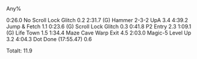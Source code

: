 Any%

0:26.0 No Scroll Lock Glitch 0.2
2:31.7 (G) Hammer 2-3-2 UpA 3.4
4:39.2 Jump & Fetch 1.1
0:23.6 (G) Scroll Lock Glitch 0.3
0:41.8 P2 Entry 2.3
1:09.1 (G) Life Town 1.5
1:34.4 Maze Cave Warp Exit 4.5
2:03.0 Magic-5 Level Up 3.2
4:04.3 Dot Done (17:55.47) 0.6

Totalt: 11.9